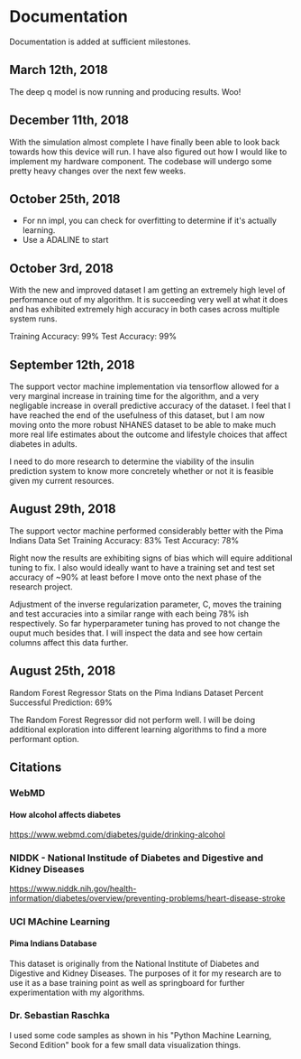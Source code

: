 # Documentation
Documentation is added at sufficient milestones.

## March 12th, 2018
The deep q model is now running and producing results. Woo!

## December 11th, 2018
With the simulation almost complete I have finally been able to look back towards how this device will run. I have
also figured out how I would like to implement my hardware component. The codebase will undergo some pretty heavy
changes over the next few weeks.

## October 25th, 2018
- For nn impl, you can check for overfitting to determine if it's actually learning.
- Use a ADALINE to start

## October 3rd, 2018
With the new and improved dataset I am getting an extremely high level of performance out of my algorithm. It is
succeeding very well at what it does and has exhibited extremely high accuracy in both cases across multiple system
runs.

Training Accuracy: 99%
Test Accuracy: 99%

## September 12th, 2018
The support vector machine implementation via tensorflow allowed for a very marginal increase in
training time for the algorithm, and a very negligable increase in overall predictive accuracy of
the dataset. I feel that I have reached the end of the usefulness of this dataset, but I am now
moving onto the more robust NHANES dataset to be able to make much more real life estimates about
the outcome and lifestyle choices that affect diabetes in adults.

I need to do more research to determine the viability of the insulin prediction system to know more
concretely whether or not it is feasible given my current resources.

## August 29th, 2018
The support vector machine performed considerably better with the Pima Indians Data Set
Training Accuracy: 83%
Test Accuracy: 78%

Right now the results are exhibiting signs of bias which will equire additional tuning to fix.
I also would ideally want to have a training set and test set accuracy of ~90% at least before I move
onto the next phase of the research project.

Adjustment of the inverse regularization parameter, C, moves the training and test accuracies into a similar range
with each being 78% ish respectively. So far hyperparameter tuning has proved to not change the ouput
much besides that. I will inspect the data and see how certain columns affect this data further.

## August 25th, 2018
Random Forest Regressor Stats on the Pima Indians Dataset
Percent Successful Prediction: 69%

The Random Forest Regressor did not perform well. I will be doing additional exploration into
different learning algorithms to find a more performant option.

## Citations
### WebMD
#### How alcohol affects diabetes
https://www.webmd.com/diabetes/guide/drinking-alcohol

### NIDDK - National Institude of Diabetes and Digestive and Kidney Diseases
https://www.niddk.nih.gov/health-information/diabetes/overview/preventing-problems/heart-disease-stroke

### UCI MAchine Learning
#### Pima Indians Database
This dataset is originally from the National Institute of Diabetes and Digestive and Kidney Diseases.
The purposes of it for my research are to use it as a base training point as well as springboard for further
experimentation with my algorithms.

### Dr. Sebastian Raschka
I used some code samples as shown in his "Python Machine Learning, Second Edition" book for a few small data
visualization things.
